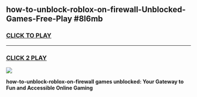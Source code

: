 
## how-to-unblock-roblox-on-firewall-Unblocked-Games-Free-Play #8l6mb
<h3>
<a href="https://us.freeplayer.one?title=how-to-unblock-roblox-on-firewall&ref=9M">CLICK TO PLAY</a></h3>
<hr>

<h3>
<a href="https://us.freeplayer.one?title=how-to-unblock-roblox-on-firewall&ref=9M">CLICK 2 PLAY</a>
  
</h3>

<a href="https://us.freeplayer.one?title=how-to-unblock-roblox-on-firewall&ref=9M"><img src="https://clearcache.store/games.png"></a>


**how-to-unblock-roblox-on-firewall games unblocked: Your Gateway to Fun and Accessible Online Gaming**
